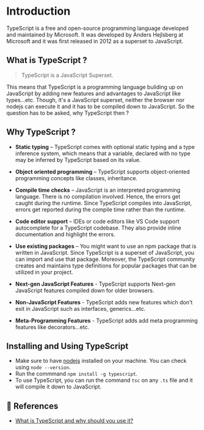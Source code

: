 # Introduction

TypeScript is a free and open-source programming language developed and maintained by Microsoft. It was developed by Anders Hejlsberg at Microsoft and it was first released in 2012 as a superset to JavaScript.

## What is TypeScript ?

> TypeScript is a JavaScript Superset.

This means that TypeScript is a programming language buliding up on JavaScript by adding new features and advantages
to JavaScript like types...etc. Though, it's a JavaScript superset, neither the browser nor nodejs can execute it and
it has to be compiled down to JavaScript. So the question has to be asked, why TypeScript then ?

## Why TypeScript ?

- **Static typing** – TypeScript comes with optional static typing and a type inference system, which means that a variable, declared with no type may be inferred by TypeScript based on its value.

- **Object oriented programming** – TypeScript supports object-oriented programming concepts like classes, inheritance.

- **Compile time checks** – JavaScript is an interpreted programming language. There is no compilation involved. Hence, the errors get caught during the runtime. Since TypeScript compiles into JavaScript, errors get reported during the compile time rather than the runtime.

- **Code editor support** – IDEs or code editors like VS Code support autocomplete for a TypeScript codebase. They also provide inline documentation and highlight the errors.

- **Use existing packages** – You might want to use an npm package that is written in JavaScript. Since TypeScript is a superset of JavaScript, you can import and use that package. Moreover, the TypeScript community creates and maintains type definitions for popular packages that can be utilized in your project.

- **Next-gen JavaScript Features** - TypeScript supports Next-gen JavaScript features compiled down for older browsers.

- **Non-JavaScript Features** - TypeScript adds new features which don't exit in JavaScript such as interfaces, generics...etc.

- **Meta-Programming Features** - TypeScript adds add meta programming features like decorators...etc.

## Installing and Using TypeScript

- Make sure to have [nodejs](https://nodejs.org) installed on your machine. You can check using `node --version`.
- Run the commmand `npm install -g typescript`.
- To use TypeScript, you can run the command `tsc` on any `.ts` file and it will compile it down to JavaScript.

## 🔖 References

- [What is TypeScript and why should you use it?](https://www.contentful.com/blog/what-is-typescript-and-why-should-you-use-it/)
